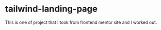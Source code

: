 # tailwind-landing-page
This is one of project that I took from frontend mentor site and I worked out.
